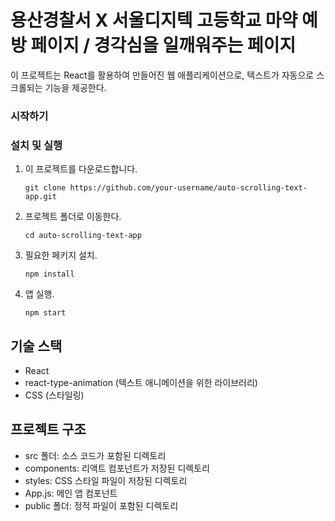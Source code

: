 # 용산경찰서 X 서울디지텍 고등학교 마약 예방 페이지 / 경각심을 일깨워주는 페이지 

이 프로젝트는 React를 활용하여 만들어진 웹 애플리케이션으로, 텍스트가 자동으로 스크롤되는 기능을 제공한다.

### 시작하기

### 설치 및 실행

1. 이 프로젝트를 다운로드합니다.

   ```shell
   git clone https://github.com/your-username/auto-scrolling-text-app.git

2. 프로젝트 폴더로 이동한다.
   ```shell
   cd auto-scrolling-text-app
   
3. 필요한 페키지 설치.
   ```shell
   npm install
   
4. 앱 실행.
   ```shell
   npm start

## 기술 스택
* React
* react-type-animation (텍스트 애니메이션을 위한 라이브러리)
* CSS (스타일링)

## 프로젝트 구조
* src 폴더: 소스 코드가 포함된 디렉토리
* components: 리액트 컴포넌트가 저장된 디렉토리
* styles: CSS 스타일 파일이 저장된 디렉토리
* App.js: 메인 앱 컴포넌트
* public 폴더: 정적 파일이 포함된 디렉토리
